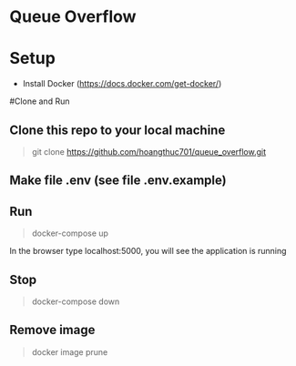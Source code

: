 # Queue Overflow

# Setup
* Install Docker (https://docs.docker.com/get-docker/) 

#Clone and Run
## Clone this repo to your local machine 
> git clone https://github.com/hoangthuc701/queue_overflow.git
## Make file .env (see file .env.example)
## Run
> docker-compose up

In the browser type localhost:5000, you will see the application is running


## Stop
> docker-compose down
## Remove image
> docker image prune
